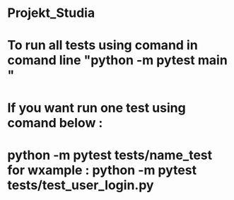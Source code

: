 # Projekt_Studia
# To run all tests using comand in comand line "python -m pytest main "
# If you want run one test using comand below :
# python -m pytest tests/name_test for wxample : python -m pytest tests/test_user_login.py
